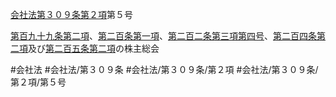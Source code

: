 [会社法第３０９条第２項](会社法＿＿＿＿第３０９条第２項)第５号

[第百九十九条第二項](会社法＿＿＿＿第１９９条第２項)、[第二百条第一項](会社法＿＿＿＿第２００条第１項)、[第二百二条第三項第四号](会社法＿＿＿＿第２０２条第３項第４号)、[第二百四条第二項](会社法＿＿＿＿第２０４条第２項)及び[第二百五条第二項](会社法＿＿＿＿第２０５条第２項)の株主総会


#会社法
#会社法/第３０９条
#会社法/第３０９条/第２項
#会社法/第３０９条/第２項/第５号
